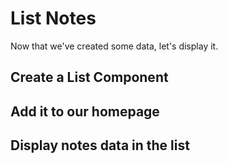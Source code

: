 # List Notes

Now that we've created some data, let's display it.


## Create a List Component

## Add it to our homepage

## Display notes data in the list

